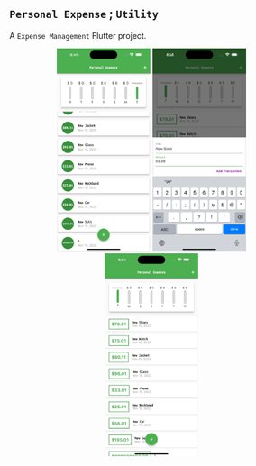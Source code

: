 ## `Personal Expense` ; `Utility`

A `Expense Management` Flutter project.
<p align="center">

<img alt='Home2-TileList' src='https://github.com/ImrulEmon/Personal_Expense/blob/main/Output/Home2.png' width='33%'/>

<img alt='Add new transaction' src='https://github.com/ImrulEmon/Personal_Expense/blob/main/Output/AddNew.png' width='33%'/>

<img alt='Home card' src='https://github.com/ImrulEmon/Personal_Expense/blob/main/Output/Home.png' width='33%'/>

<p>

